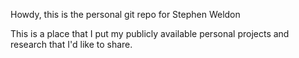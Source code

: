 Howdy, this is the personal git repo for Stephen Weldon

This is a place that I put my publicly available personal projects and research that I'd like to share.

<!---
sweldon-personal/sweldon-personal is a ✨ special ✨ repository because its `README.md` (this file) appears on your GitHub profile.
You can click the Preview link to take a look at your changes.
--->
